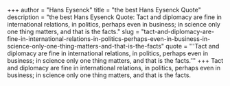 +++
author = "Hans Eysenck"
title = "the best Hans Eysenck Quote"
description = "the best Hans Eysenck Quote: Tact and diplomacy are fine in international relations, in politics, perhaps even in business; in science only one thing matters, and that is the facts."
slug = "tact-and-diplomacy-are-fine-in-international-relations-in-politics-perhaps-even-in-business-in-science-only-one-thing-matters-and-that-is-the-facts"
quote = '''Tact and diplomacy are fine in international relations, in politics, perhaps even in business; in science only one thing matters, and that is the facts.'''
+++
Tact and diplomacy are fine in international relations, in politics, perhaps even in business; in science only one thing matters, and that is the facts.
